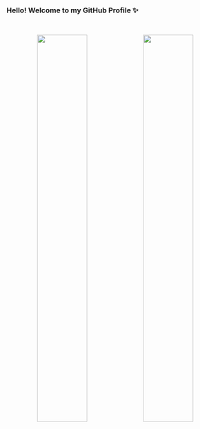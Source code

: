 ### Hello! Welcome to my GitHub Profile ✨

<br/>

<p align="center">
  <img width="48%" src="https://github-readme-stats.vercel.app/api?username=wuoyrd&show_icons=true&theme=nord" />
  <img width="48%" src="https://github-readme-streak-stats.herokuapp.com/?user=wuoyrd&theme=nord" />
</p>
